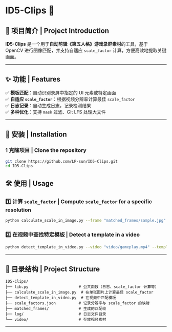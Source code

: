# ID5-Clips 🎥

## 📖 项目简介 | Project Introduction
**ID5-Clips** 是一个用于**自动剪辑《第五人格》游戏录屏素材**的工具，基于 OpenCV 进行图像匹配，并支持自适应 `scale_factor` 计算，方便高效地提取关键画面。

---

## ✨ 功能 | Features
✅ **模板匹配**：自动识别录屏中指定的 UI 元素或特定画面  
✅ **自适应 `scale_factor`**：根据视频分辨率计算最佳 `scale_factor`  
✅ **日志记录**：自动生成日志，记录检测结果  
✅ **多种优化**：支持 `mask` 过滤、Git LFS 处理大文件  

---

## 🚀 安装 | Installation
### **1️ 克隆项目 | Clone the repository**
```sh
git clone https://github.com/LP-sun/ID5-Clips.git
cd ID5-Clips
```

## 🛠 使用 | Usage
### **1️⃣ 计算 `scale_factor` | Compute `scale_factor` for a specific resolution**
```sh
python calculate_scale_in_image.py --frame "matched_frames/sample.jpg" --template "template.png"
```

### **2️⃣ 在视频中查找特定模板 | Detect a template in a video**
```sh
python detect_template_in_video.py --video "video/gameplay.mp4" --template "template.png"
```

---

## 📝 目录结构 | Project Structure
```
ID5-Clips/
├── lib.py                      # 公共函数（日志、scale_factor 计算等）
├── calculate_scale_in_image.py  # 在单张图片上计算最佳 scale_factor
├── detect_template_in_video.py  # 在视频中匹配模板
├── scale_factors.json          # 记录分辨率与 scale_factor 的映射
├── matched_frames/             # 生成的匹配帧
├── log/                        # 日志文件目录
└── video/                      # 存放视频素材
```

---
